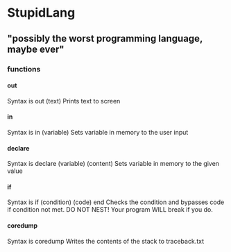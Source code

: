 # StupidLang

## "possibly the worst programming language, maybe ever"

### functions

#### out

Syntax is out (text)
Prints text to screen

#### in

Syntax is in (variable)
Sets variable in memory to the user input

#### declare

Syntax is declare (variable) (content)
Sets variable in memory to the given value

#### if

Syntax is if (condition) (code) end
Checks the condition and bypasses code if condition not met. DO NOT NEST! Your program WILL break if you do.

#### coredump

Syntax is coredump
Writes the contents of the stack to traceback.txt
